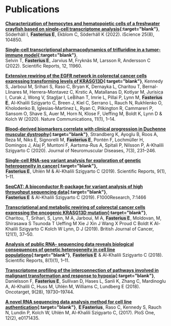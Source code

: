 # Publications

<!-- Style for highlighting text -->
<style>
    .texthighlight { background-color: #E6E6E6;
                     border-radius: 5px;
                     padding: 1px; }
</style>

**[Characterization of hemocytes and hematopoietic cells of a freshwater crayfish
based on single-cell transcriptome analysis](https://doi.org/10.1016/j.isci.2022.104850){:target="blank"}**,
Söderhäll I, <span class="texthighlight">**Fasterius E**</span>, Ekblom C,
Söderhäll K (2022). iScience 25(8), 104850.

**[Single-cell transcriptional pharmacodynamics of trifluridine in a
tumor-immune model](https://doi.org/10.1038/s41598-022-16077-7){:target="blank"}**,
<br> Selvin T, <span class="texthighlight">**Fasterius E**</span>, Jarvius M,
Fryknäs M, Larsson R, Andersson C (2022). Scientific Reports, 12, 11960.

**[Extensive rewiring of the EGFR network in colorectal cancer cells expressing
transforming levels of KRASG13D](https://doi.org/10.1038/s41467-019-14224-9){:target="blank"}**,
Kennedy S, Jarboui M, Srihari S, Raso C, Bryan K, Dernayka L,
Charitou T, Bernal-Llinares M, Herrera-Montavez C, Krstic A, Matallanas D,
Kotlyar M, Jurisica I, Curak J, Wong V, Stagljar I, LeBihan T, Imrie L,
Pillai P, Lynn M, <span class="texthighlight">**Fasterius E**</span>,
Al-Khalili Szigyarto C, Breen J, Kiel C, Serrano L, Rauch N, Rukhlenko O,
Kholodenko B, Iglesias-Martinez L, Ryan C, Pilkington R, Cammareri P,
Sansom O, Shave S, Auer M, Horn N, Klose F, Ueffing M, Boldt K,
Lynn D & Kolch W (2020). Nature Communications, 11(1), 1–14.

**[Blood-derived biomarkers correlate with clinical progression in Duchenne
muscular dystrophy](https://doi.org/10.3233/JND-190454){:target="blank"}**, Strandberg K,
Ayoglu B, Roos A, Reza M, Niks E, Signorelli M, <span class="texthighlight">**Fasterius E**</span>,
Pontén F, Lochmüller H, Domingos J, Alaj P, Muntoni F, Aartsma-Rus A,
Spitali P, Nilsson P, A-Khalili Szigyarto C (2020). Journal of Neuromuscular
Diseases, 7(3), 231–246.

**[Single-cell RNA-seq variant analysis for exploration of genetic
heterogeneity in cancer](https://doi.org/10.1038/s41598-019-45934-1){:target="blank"},**
<br><span class="texthighlight">**Fasterius E**</span>, Uhlén M & Al-Khalili
Szigyarto C (2019). Scientific Reports, 9(1), 1–11.

**[SeqCAT: A bioconductor R-package for variant analysis of high throughput
sequencing data](https://doi.org/10.12688/F1000RESEARCH.16083.2){:target="blank"}**,
<br><span class="texthighlight">**Fasterius E**</span> & Al-Khalili Szigyarto
C (2019). F1000Research, 7:1466

**[Transcriptional and metabolic rewiring of colorectal cancer cells expressing
the oncogenic KRASG13D mutation](https://doi.org/10.1038/s41416-019-0477-7){:target="blank"}**,
Charitou, T, Srihari, S, Lynn, M A, Jarboui, M A, <span class="texthighlight">**Fasterius E**</span>,
Moldovan, M, Shirasawa S Tsunoda T Ueffing M Xie J Xin J Wang X Proud C Boldt
K Al-Khalili Szigyarto C Kolch W Lynn, D J (2019). British Journal of Cancer,
121(1), 37–50.

**[Analysis of public RNA- sequencing data reveals biological consequences of
genetic heterogeneity in cell line populations](http://dx.doi.org/10.1038/s41598-018-29506-3){:target="blank"}**,
<span class="texthighlight">**Fasterius E**</span> & Al-Khalili Szigyarto C (2018).
Scientific Reports, 8(1)(1), 1–11.

**[Transcriptome profiling of the interconnection of pathways involved in
malignant transformation and response to hypoxia](https://doi.org/10.18632/oncotarget.24808){:target="blank"}**,
Danielsson F, <span class="texthighlight">**Fasterius E**</span>, Sullivan D, Hases
L, Sanli K, Zhang C, Mardinoglu A, Al-Khalili C, Huss M, Uhlén M, Williams C,
Lundberg E (2018). Oncotarget, 9(28), 19730–19744.

**[A novel RNA sequencing data analysis method for cell line
authentication](https://doi.org/10.1371/journal.pone.0171435){:target="blank"}**,
<span class="texthighlight">**E Fasterius**</span>, Raso C, Kennedy S, Rauch
N, Lundin P, Kolch W, Uhlén M, Al-Khalili Szigyarto C, (2017). PloS One, 12(2),
e0171435.
